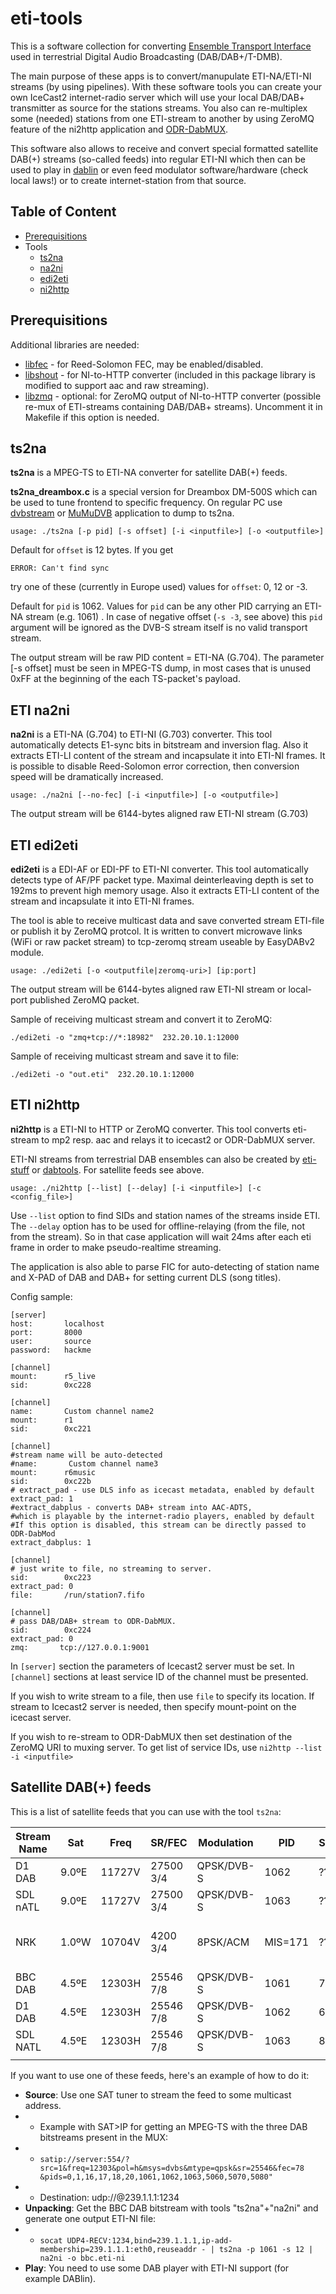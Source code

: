 eti-tools
============

This is a software collection for converting [Ensemble Transport Interface](http://wiki.opendigitalradio.org/Ensemble_Transport_Interface) used in terrestrial Digital Audio Broadcasting (DAB/DAB+/T-DMB).

The main purpose of these apps is to convert/manupulate ETI-NA/ETI-NI streams (by using pipelines). With these software tools you can create your own IceCast2 internet-radio server which will use your local DAB/DAB+ transmitter as source for the stations streams. You also can re-multiplex some (needed) stations from one ETI-stream to another by using ZeroMQ feature of the ni2http application and [ODR-DabMUX](https://github.com/Opendigitalradio/ODR-DabMux). 

This software also allows to receive and convert special formatted satellite DAB(+) streams (so-called feeds) into regular ETI-NI which then can be used to play in [dablin](https://github.com/Opendigitalradio/dablin) or even feed modulator software/hardware (check local laws!) or to create internet-station from that source.


Table of Content
----------------

* [Prerequisitions](#prerequisitions)
* Tools
  * [ts2na](#ts2na)
  * [na2ni](#eti-na2ni)
  * [edi2eti](#eti-edi2eti)
  * [ni2http](#eti-ni2http)


Prerequisitions
----------------

Additional libraries are needed:
* [libfec](https://github.com/Opendigitalradio/ka9q-fec) - for Reed-Solomon FEC, may be enabled/disabled.
* [libshout](http://www.icecast.org/download.php) - for NI-to-HTTP converter (included in this package library is modified to support aac and raw streaming).
* [libzmq](http://zeromq.org) - optional: for ZeroMQ output of NI-to-HTTP converter (possible re-mux of ETI-streams containing DAB/DAB+ streams). Uncomment it in Makefile if this option is needed.


ts2na
----------------

**ts2na** is a MPEG-TS to ETI-NA converter for satellite DAB(+) feeds.

**ts2na_dreambox.c** is a special version for Dreambox DM-500S which can be used to tune frontend to specific frequency. On regular PC use [dvbstream](https://www.linuxtv.org/wiki/index.php/Dvbstream) or [MuMuDVB](https://www.linuxtv.org/wiki/index.php/Mumudvb) application to dump to ts2na.

    usage: ./ts2na [-p pid] [-s offset] [-i <inputfile>] [-o <outputfile>]

Default for `offset` is 12 bytes. If you get 

    ERROR: Can't find sync

try one of these (currently in Europe used) values for `offset`: 0, 12 or -3. 

Default for `pid` is 1062. Values for `pid` can be any other PID carrying an ETI-NA stream (e.g. 1061) . In case of negative offset (`-s -3`, see above) this `pid` argument will be ignored as the DVB-S stream itself is no valid transport stream.

The output stream will be raw PID content = ETI-NA (G.704). The parameter [-s offset] must be seen in MPEG-TS dump, in most cases that is unused 0xFF at the beginning of the each TS-packet's payload.


ETI na2ni
----------------

**na2ni** is a ETI-NA (G.704) to ETI-NI (G.703) converter. This tool automatically detects E1-sync bits in bitstream and inversion flag. Also it extracts ETI-LI content of the stream and incapsulate it into ETI-NI frames. It is possible to disable Reed-Solomon error correction, then conversion speed will be dramatically increased.

    usage: ./na2ni [--no-fec] [-i <inputfile>] [-o <outputfile>]

The output stream will be 6144-bytes aligned raw ETI-NI stream (G.703)


ETI edi2eti
----------------

**edi2eti** is a EDI-AF or EDI-PF to ETI-NI converter. This tool automatically detects type of AF/PF packet type. Maximal deinterleaving depth is set to 192ms to prevent high memory usage. Also it extracts ETI-LI content of the stream and incapsulate it into ETI-NI frames.

The tool is able to receive multicast data and save converted stream ETI-file or publish it by ZeroMQ protcol. It is written to convert microwave links (WiFi or raw packet stream) to tcp-zeromq stream useable by EasyDABv2 module.

    usage: ./edi2eti [-o <outputfile|zeromq-uri>] [ip:port]

The output stream will be 6144-bytes aligned raw ETI-NI stream or local-port published ZeroMQ packet.

Sample of receiving multicast stream and convert it to ZeroMQ:

    ./edi2eti -o "zmq+tcp://*:18982"  232.20.10.1:12000

Sample of receiving multicast stream and save it to file:

    ./edi2eti -o "out.eti"  232.20.10.1:12000


ETI ni2http
----------------

**ni2http** is a ETI-NI to HTTP or ZeroMQ converter. This tool converts eti-stream to mp2 resp. aac and relays it to icecast2 or ODR-DabMUX server.

ETI-NI streams from terrestrial DAB ensembles can also be created by [eti-stuff](https://github.com/JvanKatwijk/eti-stuff) or [dabtools](https://github.com/Opendigitalradio/dabtools). For satellite feeds see above.

    usage: ./ni2http [--list] [--delay] [-i <inputfile>] [-c <config_file>]

Use `--list` option to find SIDs and station names of the streams inside ETI.
The `--delay` option has to be used for offline-relaying (from the file, not from the stream). So in that case application will wait 24ms after each eti frame in order to make pseudo-realtime streaming.

The application is also able to parse FIC for auto-detecting of station name and X-PAD of DAB and DAB+ for setting current DLS (song titles).

Config sample:

    [server]
    host:       localhost
    port:       8000
    user:       source
    password:   hackme
    
    [channel]
    mount:      r5_live
    sid:        0xc228
    
    [channel]
    name:       Custom channel name2
    mount:      r1
    sid:        0xc221
    
    [channel]
    #stream name will be auto-detected
    #name:       Custom channel name3
    mount:      r6music
    sid:        0xc22b
    # extract_pad - use DLS info as icecast metadata, enabled by default
    extract_pad: 1
    #extract_dabplus - converts DAB+ stream into AAC-ADTS,
    #which is playable by the internet-radio players, enabled by default
    #If this option is disabled, this stream can be directly passed to ODR-DabMod
    extract_dabplus: 1
    
    [channel]
    # just write to file, no streaming to server.
    sid:        0xc223
    extract_pad: 0
    file:       /run/station7.fifo

    [channel]
    # pass DAB/DAB+ stream to ODR-DabMUX.
    sid:        0xc224
    extract_pad: 0
    zmq:       tcp://127.0.0.1:9001

In `[server]` section the parameters of Icecast2 server must be set.
In `[channel]` sections at least service ID of the channel must be presented.

If you wish to write stream to a file, then use `file` to specify its location. If stream to Icecast2 server is needed, then specify mount-point on the icecast server.

If you wish to re-stream to ODR-DabMUX then set destination of the ZeroMQ URI to muxing server. To get list of service IDs, use `ni2http --list -i <inputfile>`

Satellite DAB(+) feeds
----------------

This is a list of satellite feeds that you can use with the tool `ts2na`:

Stream Name | Sat | Freq | SR/FEC | Modulation | PID | SID | Offset | Check
-- | -- | -- | -- | -- | -- | -- | -- | --
D1 DAB | 9.0ºE | 11727V | 27500 3/4 | QPSK/DVB-S | 1062 | ?? | -3 | Pending
SDL nATL | 9.0ºE | 11727V | 27500 3/4 | QPSK/DVB-S | 1063 | ?? | -3 | Pending
NRK | 1.0ºW | 10704V | 4200 3/4 | 8PSK/ACM | MIS=171 | ?? | -- | (Probably EDI stream) Pending
BBC DAB | 4.5ºE | 12303H | 25546 7/8 | QPSK/DVB-S | 1061 | 70 | 12 | OK
D1 DAB | 4.5ºE | 12303H | 25546 7/8 | QPSK/DVB-S | 1062 | 60 | 12 | OK
SDL NATL | 4.5ºE | 12303H | 25546 7/8 | QPSK/DVB-S | 1063 | 80 | 12 | OK
  |   |   |   |   |   |   |   |  

If you want to use one of these feeds, here's an example of how to do it:

- **Source**: Use one SAT tuner to stream the feed to some multicast address.
- - Example with SAT>IP for getting an MPEG-TS with the three DAB bitstreams present in the MUX:
- - `satip://server:554/?src=1&freq=12303&pol=h&msys=dvbs&mtype=qpsk&sr=25546&fec=78 &pids=0,1,16,17,18,20,1061,1062,1063,5060,5070,5080"`
- - Destination: udp://@239.1.1.1:1234
- **Unpacking**: Get the BBC DAB bitstream with tools "ts2na"+"na2ni" and generate one output ETI-NI file:
- - `socat UDP4-RECV:1234,bind=239.1.1.1,ip-add-membership=239.1.1.1:eth0,reuseaddr - | ts2na -p 1061 -s 12 | na2ni -o bbc.eti-ni`
- **Play**: You need to use some DAB player with ETI-NI support (for example DABlin).
